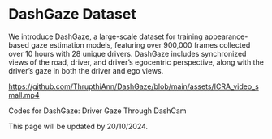# DashGaze Dataset
We introduce DashGaze, a large-scale dataset for training appearance-based gaze estimation models, featuring over 900,000 frames collected over 10 hours with 28 unique drivers. DashGaze includes synchronized views of the road, driver, and driver’s egocentric perspective, along with the driver’s gaze in both the driver and ego views.

https://github.com/ThrupthiAnn/DashGaze/blob/main/assets/ICRA_video_small.mp4

Codes for DashGaze: Driver Gaze Through DashCam

This page will be updated by 20/10/2024.
